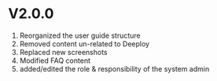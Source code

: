 # V2.0.0

1. Reorganized the user guide structure
2. Removed content un-related to Deeploy
3. Replaced new screenshots
4. Modified FAQ content
5. added/edited the role & responsibility of the system admin&#x20;
